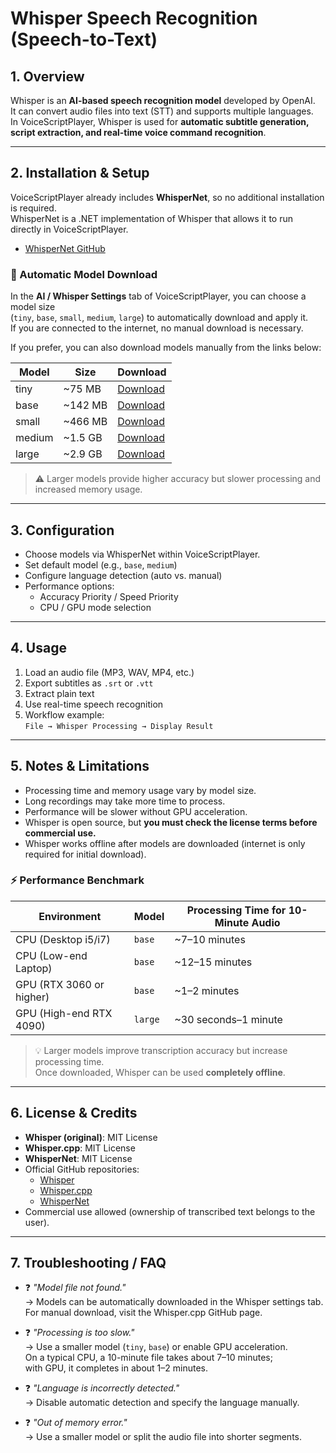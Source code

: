 # Whisper Speech Recognition (Speech-to-Text)

## 1. Overview
Whisper is an **AI-based speech recognition model** developed by OpenAI.  
It can convert audio files into text (STT) and supports multiple languages.  
In VoiceScriptPlayer, Whisper is used for **automatic subtitle generation, script extraction, and real-time voice command recognition**.  

---

## 2. Installation & Setup
VoiceScriptPlayer already includes **WhisperNet**, so no additional installation is required.  
WhisperNet is a .NET implementation of Whisper that allows it to run directly in VoiceScriptPlayer.  
- [WhisperNet GitHub](https://github.com/davidfowl/whisper.net)

### 🔽 Automatic Model Download
In the **AI / Whisper Settings** tab of VoiceScriptPlayer, you can choose a model size  
(`tiny`, `base`, `small`, `medium`, `large`) to automatically download and apply it.  
If you are connected to the internet, no manual download is necessary.

If you prefer, you can also download models manually from the links below:

| Model | Size | Download |
|--------|------|-----------|
| tiny   | ~75 MB  | [Download](https://huggingface.co/ggerganov/whisper.cpp/resolve/main/ggml-tiny.bin) |
| base   | ~142 MB | [Download](https://huggingface.co/ggerganov/whisper.cpp/resolve/main/ggml-base.bin) |
| small  | ~466 MB | [Download](https://huggingface.co/ggerganov/whisper.cpp/resolve/main/ggml-small.bin) |
| medium | ~1.5 GB | [Download](https://huggingface.co/ggerganov/whisper.cpp/resolve/main/ggml-medium.bin) |
| large  | ~2.9 GB | [Download](https://huggingface.co/ggerganov/whisper.cpp/resolve/main/ggml-large.bin) |

> ⚠️ Larger models provide higher accuracy but slower processing and increased memory usage.  

---

## 3. Configuration
- Choose models via WhisperNet within VoiceScriptPlayer.  
- Set default model (e.g., `base`, `medium`)  
- Configure language detection (auto vs. manual)  
- Performance options:  
  - Accuracy Priority / Speed Priority  
  - CPU / GPU mode selection  

---

## 4. Usage
1. Load an audio file (MP3, WAV, MP4, etc.)  
2. Export subtitles as `.srt` or `.vtt`  
3. Extract plain text  
4. Use real-time speech recognition  
5. Workflow example:  
   `File → Whisper Processing → Display Result`

---

## 5. Notes & Limitations
- Processing time and memory usage vary by model size.  
- Long recordings may take more time to process.  
- Performance will be slower without GPU acceleration.  
- Whisper is open source, but **you must check the license terms before commercial use.**  
- Whisper works offline after models are downloaded (internet is only required for initial download).

### ⚡ Performance Benchmark

| Environment | Model | Processing Time for 10-Minute Audio |
|--------------|--------|----------------------------------|
| CPU (Desktop i5/i7) | `base` | ~7–10 minutes |
| CPU (Low-end Laptop) | `base` | ~12–15 minutes |
| GPU (RTX 3060 or higher) | `base` | ~1–2 minutes |
| GPU (High-end RTX 4090) | `large` | ~30 seconds–1 minute |

> 💡 Larger models improve transcription accuracy but increase processing time.  
> Once downloaded, Whisper can be used **completely offline**.  

---

## 6. License & Credits
- **Whisper (original)**: MIT License  
- **Whisper.cpp**: MIT License  
- **WhisperNet**: MIT License  
- Official GitHub repositories:  
  - [Whisper](https://github.com/openai/whisper)  
  - [Whisper.cpp](https://github.com/ggerganov/whisper.cpp)  
  - [WhisperNet](https://github.com/davidfowl/whisper.net)  
- Commercial use allowed (ownership of transcribed text belongs to the user).

---

## 7. Troubleshooting / FAQ
- ❓ *"Model file not found."*  
  → Models can be automatically downloaded in the Whisper settings tab.  
    For manual download, visit the Whisper.cpp GitHub page.  

- ❓ *"Processing is too slow."*  
  → Use a smaller model (`tiny`, `base`) or enable GPU acceleration.  
    On a typical CPU, a 10-minute file takes about 7–10 minutes;  
    with GPU, it completes in about 1–2 minutes.  

- ❓ *"Language is incorrectly detected."*  
  → Disable automatic detection and specify the language manually.  

- ❓ *"Out of memory error."*  
  → Use a smaller model or split the audio file into shorter segments.  

